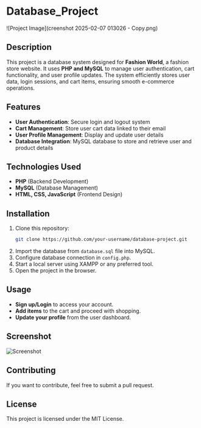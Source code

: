 # Database_Project

![Project Image](creenshot 2025-02-07 013026 - Copy.png)

## Description
This project is a database system designed for **Fashion World**, a fashion store website. It uses **PHP and MySQL** to manage user authentication, cart functionality, and user profile updates. The system efficiently stores user data, login sessions, and cart items, ensuring smooth e-commerce operations.

## Features
- **User Authentication**: Secure login and logout system
- **Cart Management**: Store user cart data linked to their email
- **User Profile Management**: Display and update user details
- **Database Integration**: MySQL database to store and retrieve user and product details

## Technologies Used
- **PHP** (Backend Development)
- **MySQL** (Database Management)
- **HTML, CSS, JavaScript** (Frontend Design)

## Installation
1. Clone this repository:
   ```bash
   git clone https://github.com/your-username/database-project.git
   ```
2. Import the database from `database.sql` file into MySQL.
3. Configure database connection in `config.php`.
4. Start a local server using XAMPP or any preferred tool.
5. Open the project in the browser.

## Usage
- **Sign up/Login** to access your account.
- **Add items** to the cart and proceed with shopping.
- **Update your profile** from the user dashboard.

## Screenshot
![Screenshot](screenshot_link_here)

## Contributing
If you want to contribute, feel free to submit a pull request.

## License
This project is licensed under the MIT License.
